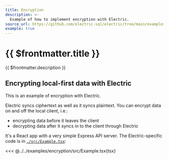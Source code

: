 ```yaml
---
title: Encryption
description: >-
  Example of how to implement encryption with Electric.
source_url: https://github.com/electric-sql/electric/tree/main/examples/encryption
example: true
---
```


# {{ $frontmatter.title }}

{{ $frontmatter.description }}

<DemoCTAs :demo="$frontmatter" />

## Encrypting local-first data with Electric

This is an example of encryption with Electric.

Electric syncs ciphertext as well as it syncs plaintext. You can encrypt data on and off the local client, i.e.:

- encrypting data before it leaves the client
- decrypting data after it syncs in to the client through Electric

It's a React app with a very simple Express API server. The Electric-specific code is in [`./src/Example.tsx`](https://github.com/electric-sql/electric/blob/main/examples/encryption/src/Example.tsx):

<<< @../../examples/encryption/src/Example.tsx{tsx}

<DemoCTAs :demo="$frontmatter" />
